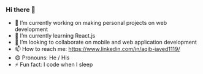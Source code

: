 ### Hi there 👋

<!--
**aqib-javed1119/aqib-javed1119** is a ✨ _special_ ✨ repository because its `README.md` (this file) appears on your GitHub profile.

Here are some ideas to get you started:

- 🔭 I’m currently working on ...
- 🌱 I’m currently learning ...
- 👯 I’m looking to collaborate on ...
- 🤔 I’m looking for help with ...
- 💬 Ask me about ...
- 📫 How to reach me: ...
- 😄 Pronouns: ...
- ⚡ Fun fact: ...
-->

- 🔭 I’m currently working on making personal projects on web development
- 🌱 I’m currently learning React.js
- 👯 I’m looking to collaborate on mobile and web application development
- 📫 How to reach me: https://www.linkedin.com/in/aqib-javed1119/
- 😄 Pronouns: He / His
- ⚡ Fun fact: I code when I sleep
